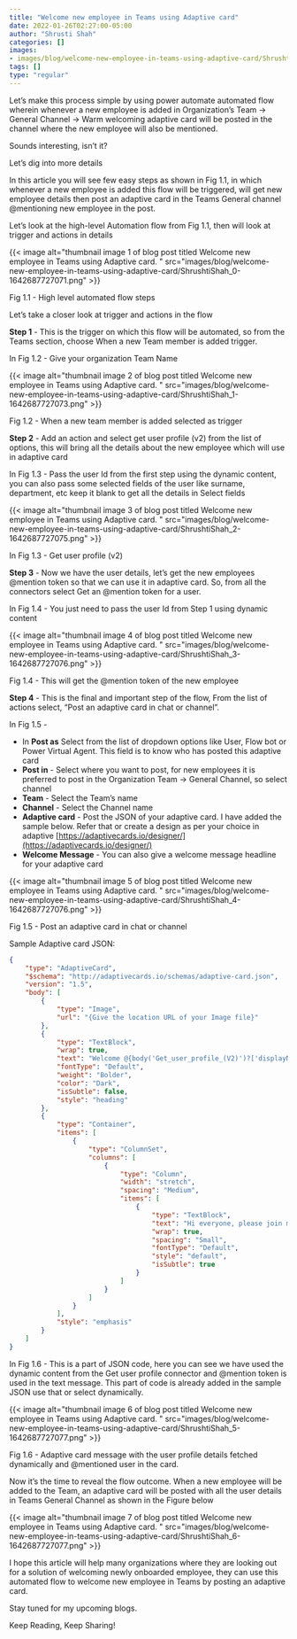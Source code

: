 ```yaml
---
title: "Welcome new employee in Teams using Adaptive card"
date: 2022-01-26T02:27:00-05:00
author: "Shrusti Shah"
categories: []
images:
- images/blog/welcome-new-employee-in-teams-using-adaptive-card/ShrushtiShah_0-1642687727071.png
tags: []
type: "regular"
---
```


Let’s make this process simple by using power automate automated flow wherein whenever a new employee is added in Organization’s Team -> General Channel -> Warm welcoming adaptive card will be posted in the channel where the new employee will also be mentioned.

Sounds interesting, isn’t it?

Let’s dig into more details

In this article you will see few easy steps as shown in Fig 1.1, in which whenever a new employee is added this flow will be triggered, will get new employee details then post an adaptive card in the Teams General channel @mentioning new employee in the post.

Let’s look at the high-level Automation flow from Fig 1.1, then will look at trigger and actions in details

{{< image alt="thumbnail image 1 of blog post titled Welcome new employee in Teams using Adaptive card. " src="images/blog/welcome-new-employee-in-teams-using-adaptive-card/ShrushtiShah_0-1642687727071.png" >}}

Fig 1.1 - High level automated flow steps

Let’s take a closer look at trigger and actions in the flow

**Step 1** \- This is the trigger on which this flow will be automated, so from the Teams section, choose When a new Team member is added trigger.

In Fig 1.2 - Give your organization Team Name

{{< image alt="thumbnail image 2 of blog post titled Welcome new employee in Teams using Adaptive card. " src="images/blog/welcome-new-employee-in-teams-using-adaptive-card/ShrushtiShah_1-1642687727073.png" >}}

Fig 1.2 - When a new team member is added selected as trigger

**Step 2** \- Add an action and select get user profile (v2) from the list of options, this will bring all the details about the new employee which will use in adaptive card

In Fig 1.3 - Pass the user Id from the first step using the dynamic content, you can also pass some selected fields of the user like surname, department, etc keep it blank to get all the details in Select fields

{{< image alt="thumbnail image 3 of blog post titled Welcome new employee in Teams using Adaptive card. " src="images/blog/welcome-new-employee-in-teams-using-adaptive-card/ShrushtiShah_2-1642687727075.png" >}}

In Fig 1.3 - Get user profile (v2)

**Step 3** \- Now we have the user details, let’s get the new employees @mention token so that we can use it in adaptive card. So, from all the connectors select Get an @mention token for a user.

In Fig 1.4 - You just need to pass the user Id from Step 1 using dynamic content

{{< image alt="thumbnail image 4 of blog post titled Welcome new employee in Teams using Adaptive card. " src="images/blog/welcome-new-employee-in-teams-using-adaptive-card/ShrushtiShah_3-1642687727076.png" >}}

Fig 1.4 - This will get the @mention token of the new employee

**Step 4** \- This is the final and important step of the flow, From the list of actions select, “Post an adaptive card in chat or channel”.

In Fig 1.5 -

*   In **Post as** Select from the list of dropdown options like User, Flow bot or Power Virtual Agent. This field is to know who has posted this adaptive card
*   **Post in** \- Select where you want to post, for new employees it is preferred to post in the Organization Team -> General Channel, so select channel
*   **Team** \- Select the Team’s name
*   **Channel** \- Select the Channel name
*   **Adaptive card** \- Post the JSON of your adaptive card. I have added the sample below. Refer that or create a design as per your choice in adaptive [https://adaptivecards.io/designer/](https://adaptivecards.io/designer/)
*   **Welcome Message** \- You can also give a welcome message headline for your adaptive card

{{< image alt="thumbnail image 5 of blog post titled Welcome new employee in Teams using Adaptive card. " src="images/blog/welcome-new-employee-in-teams-using-adaptive-card/ShrushtiShah_4-1642687727076.png" >}}

Fig 1.5 - Post an adaptive card in chat or channel

Sample Adaptive card JSON:

```JSON
{
    "type": "AdaptiveCard",
    "$schema": "http://adaptivecards.io/schemas/adaptive-card.json",
    "version": "1.5",
    "body": [
        {
            "type": "Image",
            "url": "{Give the location URL of your Image file}"
        },
        {
            "type": "TextBlock",
            "wrap": true,
            "text": "Welcome @{body('Get_user_profile_(V2)')?['displayName']}",
            "fontType": "Default",
            "weight": "Bolder",
            "color": "Dark",
            "isSubtle": false,
            "style": "heading"
        },
        {
            "type": "Container",
            "items": [
                {
                    "type": "ColumnSet",
                    "columns": [
                        {
                            "type": "Column",
                            "width": "stretch",
                            "spacing": "Medium",
                            "items": [
                                {
                                    "type": "TextBlock",
                                    "text": "Hi everyone, please join me in welcoming @{body('Get_an_@mention_token_for_a_user')?['atMention']} , who will be joining as a @{body('Get_user_profile_(V2)')?['jobTitle']}, and will sit in @{body('Get_user_profile_(V2)')?['officeLocation']}. Please stop by to say hello.\n\n@{body('Get_user_profile_(V2)')?['givenName']}, please reach out if you need any help to access documents or resources.\n\nWelcome @{body('Get_user_profile_(V2)')?['givenName']}!!",
                                    "wrap": true,
                                    "spacing": "Small",
                                    "fontType": "Default",
                                    "style": "default",
                                    "isSubtle": true
                                }
                            ]
                        }
                    ]
                }
            ],
            "style": "emphasis"
        }
    ]
}
```

In Fig 1.6 - This is a part of JSON code, here you can see we have used the dynamic content from the Get user profile connector and @mention token is used in the text message. This part of code is already added in the sample JSON use that or select dynamically.

{{< image alt="thumbnail image 6 of blog post titled Welcome new employee in Teams using Adaptive card. " src="images/blog/welcome-new-employee-in-teams-using-adaptive-card/ShrushtiShah_5-1642687727077.png" >}}

Fig 1.6 - Adaptive card message with the user profile details fetched dynamically and @mentioned user in the card.

Now it’s the time to reveal the flow outcome. When a new employee will be added to the Team, an adaptive card will be posted with all the user details in Teams General Channel as shown in the Figure below

{{< image alt="thumbnail image 7 of blog post titled Welcome new employee in Teams using Adaptive card. " src="images/blog/welcome-new-employee-in-teams-using-adaptive-card/ShrushtiShah_6-1642687727077.png" >}}

I hope this article will help many organizations where they are looking out for a solution of welcoming newly onboarded employee, they can use this automated flow to welcome new employee in Teams by posting an adaptive card.

Stay tuned for my upcoming blogs.

Keep Reading, Keep Sharing!
